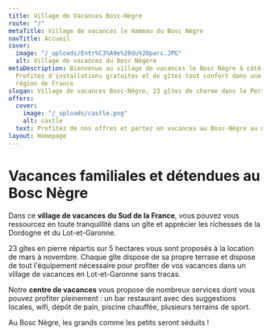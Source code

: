 ```yaml
---
title: Village de Vacances Bosc-Nègre
route: "/"
metaTitle: Village de vacances le Hameau du Bosc Nègre
navTitle: Accueil
cover:
  image: "/_uploads/Entr%C3%A9e%20du%20parc.JPG"
  alt: Village de vacances du Bosc Nègère
metaDescription: Bienvenue au village de vacances le Bosc Nègre à côté de la Dordogne.
  Profitez d'installations gratuites et de gîtes tout confort dans une des plus belles
  région de France
slogan: Village de vacances Bosc-Nègre, 23 gîtes de charme dans le Perigord Noir
offers:
  cover:
    image: "/_uploads/castle.png"
    alt: castle
  text: Profitez de nos offres et partez en vacances au Bosc-Nègre au meilleur prix
layout: Homepage
---
```


# **Vacances familiales et détendues au Bosc Nègre**

Dans ce **village de vacances** **du Sud de la France**, vous pouvez vous ressourcez en toute tranquillité dans un gîte et apprécier les richesses de la Dordogne et du Lot-et-Garonne.

23 gîtes en pierre répartis sur 5 hectares vous sont proposés à la location de mars à novembre. Chaque gîte dispose de sa propre terrase et dispose de tout l'équipement nécessaire pour profiter de vos vacances dans un village de vacances en Lot-et-Garonne sans tracas.

Notre **centre de vacances** vous propose de nombreux services dont vous pouvez profiter pleinement : un bar restaurant avec des suggestions locales, wifi, dépôt de pain, piscine chauffée, plusieurs terrains de sport.

Au Bosc Nègre, les grands comme les petits seront séduits !